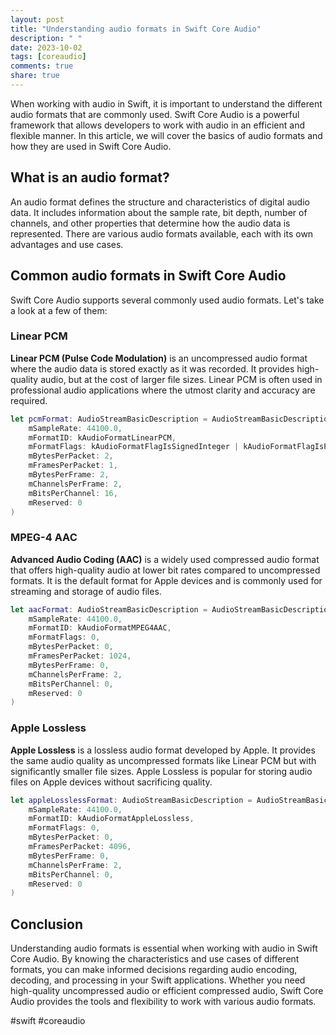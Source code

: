 ```yaml
---
layout: post
title: "Understanding audio formats in Swift Core Audio"
description: " "
date: 2023-10-02
tags: [coreaudio]
comments: true
share: true
---
```


When working with audio in Swift, it is important to understand the different audio formats that are commonly used. Swift Core Audio is a powerful framework that allows developers to work with audio in an efficient and flexible manner. In this article, we will cover the basics of audio formats and how they are used in Swift Core Audio.

## What is an audio format?

An audio format defines the structure and characteristics of digital audio data. It includes information about the sample rate, bit depth, number of channels, and other properties that determine how the audio data is represented. There are various audio formats available, each with its own advantages and use cases.

## Common audio formats in Swift Core Audio

Swift Core Audio supports several commonly used audio formats. Let's take a look at a few of them:

### Linear PCM

**Linear PCM (Pulse Code Modulation)** is an uncompressed audio format where the audio data is stored exactly as it was recorded. It provides high-quality audio, but at the cost of larger file sizes. Linear PCM is often used in professional audio applications where the utmost clarity and accuracy are required.

```swift
let pcmFormat: AudioStreamBasicDescription = AudioStreamBasicDescription(
    mSampleRate: 44100.0,
    mFormatID: kAudioFormatLinearPCM,
    mFormatFlags: kAudioFormatFlagIsSignedInteger | kAudioFormatFlagIsPacked,
    mBytesPerPacket: 2,
    mFramesPerPacket: 1,
    mBytesPerFrame: 2,
    mChannelsPerFrame: 2,
    mBitsPerChannel: 16,
    mReserved: 0
)
```

### MPEG-4 AAC

**Advanced Audio Coding (AAC)** is a widely used compressed audio format that offers high-quality audio at lower bit rates compared to uncompressed formats. It is the default format for Apple devices and is commonly used for streaming and storage of audio files.

```swift
let aacFormat: AudioStreamBasicDescription = AudioStreamBasicDescription(
    mSampleRate: 44100.0,
    mFormatID: kAudioFormatMPEG4AAC,
    mFormatFlags: 0,
    mBytesPerPacket: 0,
    mFramesPerPacket: 1024,
    mBytesPerFrame: 0,
    mChannelsPerFrame: 2,
    mBitsPerChannel: 0,
    mReserved: 0
)
```

### Apple Lossless

**Apple Lossless** is a lossless audio format developed by Apple. It provides the same audio quality as uncompressed formats like Linear PCM but with significantly smaller file sizes. Apple Lossless is popular for storing audio files on Apple devices without sacrificing quality.

```swift
let appleLosslessFormat: AudioStreamBasicDescription = AudioStreamBasicDescription(
    mSampleRate: 44100.0,
    mFormatID: kAudioFormatAppleLossless,
    mFormatFlags: 0,
    mBytesPerPacket: 0,
    mFramesPerPacket: 4096,
    mBytesPerFrame: 0,
    mChannelsPerFrame: 2,
    mBitsPerChannel: 0,
    mReserved: 0
)
```

## Conclusion

Understanding audio formats is essential when working with audio in Swift Core Audio. By knowing the characteristics and use cases of different formats, you can make informed decisions regarding audio encoding, decoding, and processing in your Swift applications. Whether you need high-quality uncompressed audio or efficient compressed audio, Swift Core Audio provides the tools and flexibility to work with various audio formats.

#swift #coreaudio
